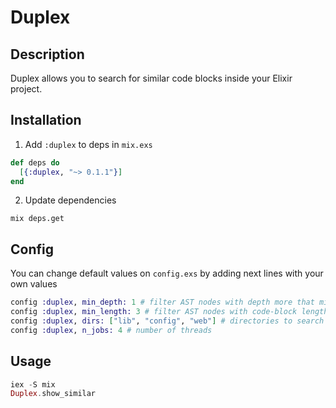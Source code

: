 # Duplex

## Description

Duplex allows you to search for similar code blocks inside your Elixir project.

## Installation

1. Add `:duplex` to deps in `mix.exs`

```elixir
def deps do
  [{:duplex, "~> 0.1.1"}]
end
```
2. Update dependencies

```
mix deps.get
```

## Config

You can change default values on `config.exs` by adding next lines with your own values

```elixir
config :duplex, min_depth: 1 # filter AST nodes with depth more that min_depth
config :duplex, min_length: 3 # filter AST nodes with code-block length more than min_length
config :duplex, dirs: ["lib", "config", "web"] # directories to search for Elixir source files
config :duplex, n_jobs: 4 # number of threads
```

## Usage

```elixir
iex -S mix
Duplex.show_similar
```